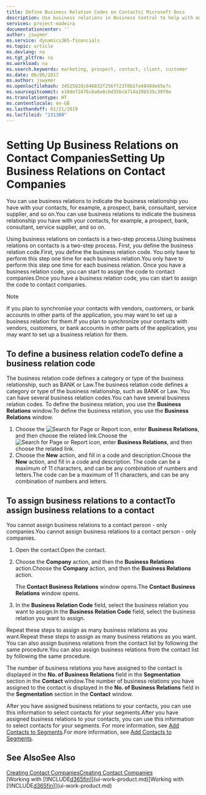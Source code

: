 ```yaml
---
title: Define Business Relation Codes on Contacts| Microsoft Docs
description: Use business relations in Business Central to help with marketing and to indicate the business relationship you have with your  prospects, clients, and customers, for example, a bank or service supplier.
services: project-madeira
documentationcenter: ''
author: jswymer
ms.service: dynamics365-financials
ms.topic: article
ms.devlang: na
ms.tgt_pltfrm: na
ms.workload: na
ms.search.keywords: marketing, prospect, contact, client, customer
ms.date: 06/06/2017
ms.author: jswymer
ms.openlocfilehash: 3452502dc646832f256ff23f0b2fe4848de65e7c
ms.sourcegitcommit: e10de72476c6a6e0cbd35bcb714a29b535c39f0e
ms.translationtype: HT
ms.contentlocale: en-GB
ms.lasthandoff: 01/21/2019
ms.locfileid: "231300"
---
```

# <a name="setting-up-business-relations-on-contact-companies"></a><span data-ttu-id="341f4-103">Setting Up Business Relations on Contact Companies</span><span class="sxs-lookup"><span data-stu-id="341f4-103">Setting Up Business Relations on Contact Companies</span></span>
<span data-ttu-id="341f4-104">You can use business relations to indicate the business relationship you have with your contacts, for example, a prospect, bank, consultant, service supplier, and so on.</span><span class="sxs-lookup"><span data-stu-id="341f4-104">You can use business relations to indicate the business relationship you have with your contacts, for example, a prospect, bank, consultant, service supplier, and so on.</span></span>

<span data-ttu-id="341f4-105">Using business relations on contacts is a two-step process.</span><span class="sxs-lookup"><span data-stu-id="341f4-105">Using business relations on contacts is a two-step process.</span></span> <span data-ttu-id="341f4-106">First, you define the business relation code.</span><span class="sxs-lookup"><span data-stu-id="341f4-106">First, you define the business relation code.</span></span> <span data-ttu-id="341f4-107">You only have to perform this step one time for each business relation.</span><span class="sxs-lookup"><span data-stu-id="341f4-107">You only have to perform this step one time for each business relation.</span></span> <span data-ttu-id="341f4-108">Once you have a business relation code, you can start to assign the code to contact companies.</span><span class="sxs-lookup"><span data-stu-id="341f4-108">Once you have a business relation code, you can start to assign the code to contact companies.</span></span>

> [!NOTE]  
>   <span data-ttu-id="341f4-109">If you plan to synchronise your contacts with vendors, customers, or bank accounts in other parts of the application, you may want to set up a business relation for them.</span><span class="sxs-lookup"><span data-stu-id="341f4-109">If you plan to synchronize your contacts with vendors, customers, or bank accounts in other parts of the application, you may want to set up a business relation for them.</span></span>

## <a name="to-define-a-business-relation-code"></a><span data-ttu-id="341f4-110">To define a business relation code</span><span class="sxs-lookup"><span data-stu-id="341f4-110">To define a business relation code</span></span>
<span data-ttu-id="341f4-111">The business relation code defines a category or type of the business relationship, such as BANK or Law.</span><span class="sxs-lookup"><span data-stu-id="341f4-111">The business relation code defines a category or type of the business relationship, such as BANK or Law.</span></span> <span data-ttu-id="341f4-112">You can have several business relation codes.</span><span class="sxs-lookup"><span data-stu-id="341f4-112">You can have several business relation codes.</span></span> <span data-ttu-id="341f4-113">To define the business relation, you use the **Business Relations** window.</span><span class="sxs-lookup"><span data-stu-id="341f4-113">To define the business relation, you use the **Business Relations** window.</span></span>

1. <span data-ttu-id="341f4-114">Choose the ![Search for Page or Report](media/ui-search/search_small.png "Search for Page or Report icon") icon, enter **Business Relations**, and then choose the related link.</span><span class="sxs-lookup"><span data-stu-id="341f4-114">Choose the ![Search for Page or Report](media/ui-search/search_small.png "Search for Page or Report icon") icon, enter **Business Relations**, and then choose the related link.</span></span>
2. <span data-ttu-id="341f4-115">Choose the **New** action, and fill in a code and description.</span><span class="sxs-lookup"><span data-stu-id="341f4-115">Choose the **New** action, and fill in a code and description.</span></span> <span data-ttu-id="341f4-116">The code can be a maximum of 11 characters, and can be any combination of numbers and letters.</span><span class="sxs-lookup"><span data-stu-id="341f4-116">The code can be a maximum of 11 characters, and can be any combination of numbers and letters.</span></span>

## <a name="AssignBusRelContact"></a> <span data-ttu-id="341f4-117">To assign business relations to a contact</span><span class="sxs-lookup"><span data-stu-id="341f4-117">To assign business relations to a contact</span></span>
<span data-ttu-id="341f4-118">You cannot assign business relations to a contact person - only companies.</span><span class="sxs-lookup"><span data-stu-id="341f4-118">You cannot assign business relations to a contact person - only companies.</span></span>

1. <span data-ttu-id="341f4-119">Open the contact.</span><span class="sxs-lookup"><span data-stu-id="341f4-119">Open the contact.</span></span>
2. <span data-ttu-id="341f4-120">Choose the **Company** action, and then the **Business Relations** action.</span><span class="sxs-lookup"><span data-stu-id="341f4-120">Choose the **Company** action, and then the **Business Relations** action.</span></span>

    <span data-ttu-id="341f4-121">The **Contact Business Relations** window opens.</span><span class="sxs-lookup"><span data-stu-id="341f4-121">The **Contact Business Relations** window opens.</span></span>
3. <span data-ttu-id="341f4-122">In the **Business Relation Code** field, select the business relation you want to assign.</span><span class="sxs-lookup"><span data-stu-id="341f4-122">In the **Business Relation Code** field, select the business relation you want to assign.</span></span>

<span data-ttu-id="341f4-123">Repeat these steps to assign as many business relations as you want.</span><span class="sxs-lookup"><span data-stu-id="341f4-123">Repeat these steps to assign as many business relations as you want.</span></span> <span data-ttu-id="341f4-124">You can also assign business relations from the contact list by following the same procedure.</span><span class="sxs-lookup"><span data-stu-id="341f4-124">You can also assign business relations from the contact list by following the same procedure.</span></span>

<span data-ttu-id="341f4-125">The number of business relations you have assigned to the contact is displayed in the **No. of Business Relations** field in the **Segmentation** section in the **Contact** window.</span><span class="sxs-lookup"><span data-stu-id="341f4-125">The number of business relations you have assigned to the contact is displayed in the **No. of Business Relations** field in the **Segmentation** section in the **Contact** window.</span></span>

<span data-ttu-id="341f4-126">After you have assigned business relations to your contacts, you can use this information to select contacts for your segments.</span><span class="sxs-lookup"><span data-stu-id="341f4-126">After you have assigned business relations to your contacts, you can use this information to select contacts for your segments.</span></span> <span data-ttu-id="341f4-127">For more information, see [Add Contacts to Segments](marketing-add-contact-segment.md).</span><span class="sxs-lookup"><span data-stu-id="341f4-127">For more information, see [Add Contacts to Segments](marketing-add-contact-segment.md).</span></span>

## <a name="see-also"></a><span data-ttu-id="341f4-128">See Also</span><span class="sxs-lookup"><span data-stu-id="341f4-128">See Also</span></span>
[<span data-ttu-id="341f4-129">Creating Contact Companies</span><span class="sxs-lookup"><span data-stu-id="341f4-129">Creating Contact Companies</span></span>](marketing-create-contact-companies.md)  
<span data-ttu-id="341f4-130">[Working with [!INCLUDE[d365fin](includes/d365fin_md.md)]](ui-work-product.md)</span><span class="sxs-lookup"><span data-stu-id="341f4-130">[Working with [!INCLUDE[d365fin](includes/d365fin_md.md)]](ui-work-product.md)</span></span>
